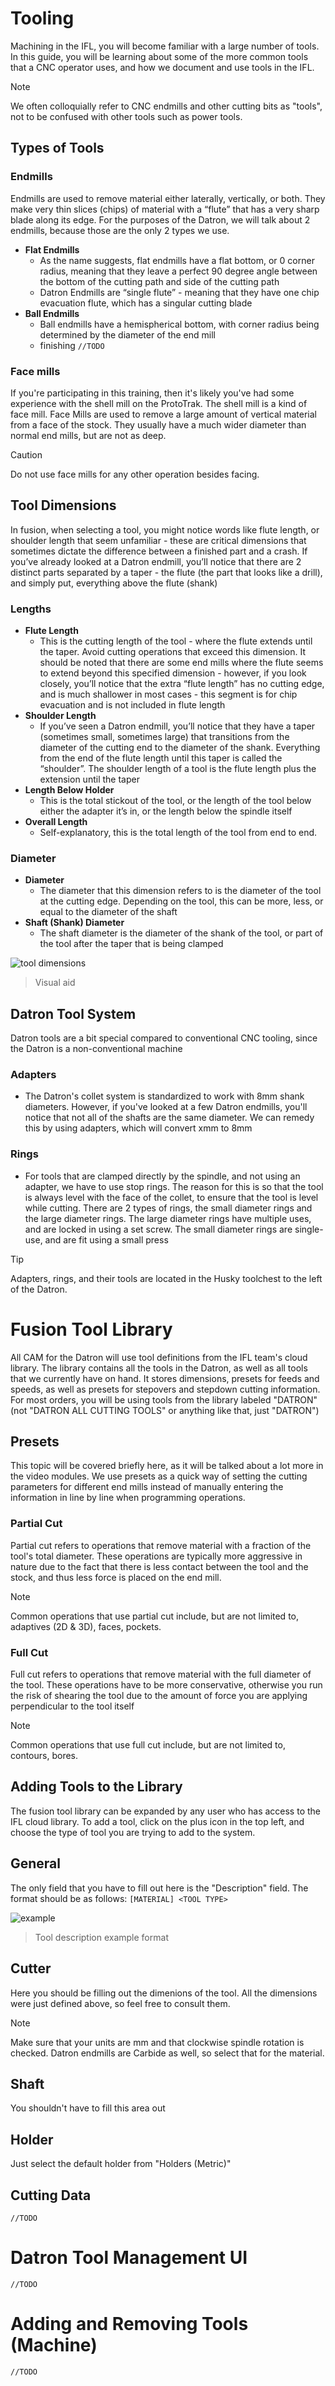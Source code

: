 
# Tooling

Machining in the IFL, you will become familiar with a large number of tools. In this guide, you will be learning about some of the more common tools that a CNC operator uses, and how we document and use tools in the IFL.
> [!NOTE]
> We often colloquially refer to CNC endmills and other cutting bits as "tools", not to be confused with other tools such as power tools.

## Types of Tools

### Endmills

Endmills are used to remove material either laterally, vertically, or both. They make very thin slices (chips) of material with a “flute” that has a very sharp blade along its edge. For the purposes of the Datron, we will talk about 2 endmills, because those are the only 2 types we use.
- **Flat Endmills**
  - As the name suggests, flat endmills have a flat bottom, or 0 corner radius, meaning that they leave a perfect 90 degree angle between the bottom of the cutting path and side of the cutting path
  - Datron Endmills are “single flute” - meaning that they have one chip evacuation flute, which has a singular cutting blade
- **Ball Endmills**
  - Ball endmills have a hemispherical bottom, with corner radius being determined by the diameter of the end mill
  - finishing `//TODO`

### Face mills

If you're participating in this training, then it's likely you've had some experience with the shell mill on the ProtoTrak. The shell mill is a kind of face mill. Face Mills are used to remove a large amount of vertical material from a face of the stock. They usually have a much wider diameter than normal end mills, but are not as deep.
> [!CAUTION]
> Do not use face mills for any other operation besides facing.

## Tool Dimensions

In fusion, when selecting a tool, you might notice words like flute length, or shoulder length that seem unfamiliar - these are critical dimensions that sometimes dictate the difference between a finished part and a crash. If you’ve already looked at a Datron endmill, you’ll notice that there are 2 distinct parts separated by a taper - the flute (the part that looks like a drill), and simply put, everything above the flute (shank)

### Lengths

- **Flute Length**
  - This is the cutting length of the tool - where the flute extends until the taper. Avoid cutting operations that exceed this dimension. It should be noted that there are some end mills where the flute seems to extend beyond this specified dimension - however, if you look closely, you’ll notice that the extra “flute length” has no cutting edge, and is much shallower in most cases - this segment is for chip evacuation and is not included in flute length
- **Shoulder Length**
  - If you’ve seen a Datron endmill, you’ll notice that they have a taper (sometimes small, sometimes large) that transitions from the diameter of the cutting end to the diameter of the shank. Everything from the end of the flute length until this taper is called the “shoulder”. The shoulder length of a tool is the flute length plus the extension until the taper
- **Length Below Holder**
  - This is the total stickout of the tool, or the length of the tool below either the adapter it’s in, or the length below the spindle itself
- **Overall Length**
  - Self-explanatory, this is the total length of the tool from end to end.

### Diameter

- **Diameter**
  - The diameter that this dimension refers to is the diameter of the tool at the cutting edge. Depending on the tool, this can be more, less, or equal to the diameter of the shaft
- **Shaft (Shank) Diameter**
  - The shaft diameter is the diameter of the shank of the tool, or part of the tool after the taper that is being clamped

![tool dimensions](../assets/tooling.png)
> Visual aid

## Datron Tool System

Datron tools are a bit special compared to conventional CNC tooling, since the Datron is a non-conventional machine

### Adapters

- The Datron's collet system is standardized to work with 8mm shank diameters. However, if you've looked at a few Datron endmills, you'll notice that not all of the shafts are the same diameter. We can remedy this by using adapters, which will convert xmm to 8mm

### Rings

- For tools that are clamped directly by the spindle, and not using an adapter, we have to use stop rings. The reason for this is so that the tool is always level with the face of the collet, to ensure that the tool is level while cutting. There are 2 types of rings, the small diameter rings and the large diameter rings. The large diameter rings have multiple uses, and are locked in using a set screw. The small diameter rings are single-use, and are fit using a small press
> [!TIP]
> Adapters, rings, and their tools are located in the Husky toolchest to the left of the Datron.

# Fusion Tool Library

All CAM for the Datron will use tool definitions from the IFL team's cloud library. The library contains all the tools in the Datron, as well as all tools that we currently have on hand. It stores dimensions, presets for feeds and speeds, as well as presets for stepovers and stepdown cutting information. For most orders, you will be using tools from the library labeled "DATRON" (not "DATRON ALL CUTTING TOOLS" or anything like that, just "DATRON")

## Presets

This topic will be covered briefly here, as it will be talked about a lot more in the video modules. We use presets as a quick way of setting the cutting parameters for different end mills instead of manually entering the information in line by line when programming operations.

### Partial Cut

Partial cut refers to operations that remove material with a fraction of the tool's total diameter. These operations are typically more aggressive in nature due to the fact that there is less contact between the tool and the stock, and thus less force is placed on the end mill.
> [!NOTE]
> Common operations that use partial cut include, but are not limited to, adaptives (2D & 3D), faces, pockets.

### Full Cut

Full cut refers to operations that remove material with the full diameter of the tool. These operations have to be more conservative, otherwise you run the risk of shearing the tool due to the amount of force you are applying perpendicular to the tool itself
> [!NOTE]
> Common operations that use full cut include, but are not limited to, contours, bores.

## Adding Tools to the Library

The fusion tool library can be expanded by any user who has access to the IFL cloud library. To add a tool, click on the plus icon in the top left, and choose the type of tool you are trying to add to the system.

## General

The only field that you have to fill out here is the "Description" field. The format should be as follows: `[MATERIAL] <TOOL TYPE>`

![example](../assets/toolex)
> Tool description example format

## Cutter

Here you should be filling out the dimenions of the tool. All the dimensions were just defined above, so feel free to consult them.
> [!NOTE]
> Make sure that your units are mm and that clockwise spindle rotation is checked. Datron endmills are Carbide as well, so select that for the material.

## Shaft

You shouldn't have to fill this area out

## Holder

Just select the default holder from "Holders (Metric)"

## Cutting Data

`//TODO`

# Datron Tool Management UI

`//TODO`

# Adding and Removing Tools (Machine)

`//TODO`
